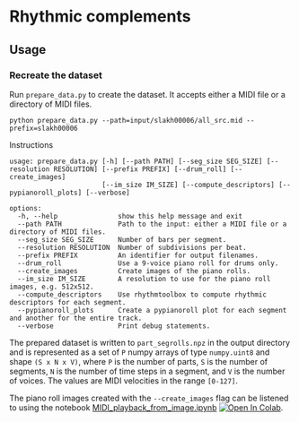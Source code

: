 # Rhythmic complements

## Usage

### Recreate the dataset

Run `prepare_data.py` to create the dataset. It accepts either a MIDI file or a directory of MIDI files.

    python prepare_data.py --path=input/slakh00006/all_src.mid --prefix=slakh00006

Instructions

    usage: prepare_data.py [-h] [--path PATH] [--seg_size SEG_SIZE] [--resolution RESOLUTION] [--prefix PREFIX] [--drum_roll] [--create_images]
                           [--im_size IM_SIZE] [--compute_descriptors] [--pypianoroll_plots] [--verbose]

    options:
      -h, --help               show this help message and exit
      --path PATH              Path to the input: either a MIDI file or a directory of MIDI files.
      --seg_size SEG_SIZE      Number of bars per segment.
      --resolution RESOLUTION  Number of subdivisions per beat.
      --prefix PREFIX          An identifier for output filenames.
      --drum_roll              Use a 9-voice piano roll for drums only.
      --create_images          Create images of the piano rolls.
      --im_size IM_SIZE        A resolution to use for the piano roll images, e.g. 512x512.
      --compute_descriptors    Use rhythmtoolbox to compute rhythmic descriptors for each segment.
      --pypianoroll_plots      Create a pypianoroll plot for each segment and another for the entire track.
      --verbose                Print debug statements.

The prepared dataset is written to `part_segrolls.npz` in the output directory and is represented as a set of `P` numpy
arrays of type `numpy.uint8` and shape `(S x N x V)`, where `P` is the number of parts, `S` is the number of
segments, `N` is the number of time steps in a segment, and `V` is the number of voices. The values are MIDI velocities
in the range `[0-127]`.

The piano roll images created with the `--create_images` flag can be listened to using the notebook
[MIDI_playback_from_image.ipynb](MIDI_playback_from_image.ipynb) [![Open In Colab](https://colab.research.google.com/assets/colab-badge.svg)](https://colab.research.google.com/drive/1okATUg3TI1CsyKi1OUsQTt8FB28XfIm1?usp=sharing).
